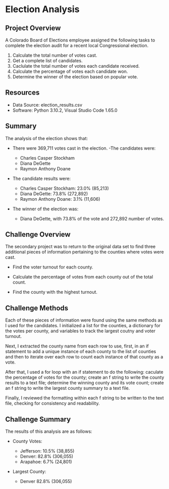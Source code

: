 # Election Analysis

## Project Overview
A Colorado Board of Elections employee assigned the following tasks to complete the election audit for a recent local Congressional election. 

1. Calculate the total number of votes cast.
2. Get a complete list of candidates. 
3. Caclulate the total number of votes each candidate received. 
4. Calculate the percentage of votes each candidate won. 
5. Determine the winner of the election based on popular vote. 

## Resources
- Data Source: election_results.csv
- Software: Python 3.10.2, Visual Studio Code 1.65.0

## Summary
The analysis of the election shows that:
- There were 369,711 votes cast in the election.
-The candidates were:
    - Charles Casper Stockham
    - Diana DeGette
    - Raymon Anthony Doane

- The candidate results were:
    - Charles Casper Stockham: 23.0% (85,213)
    - Diana DeGette: 73.8% (272,892)
    - Raymon Anthony Doane: 3.1% (11,606)

- The winner of the election was:
    - Diana DeGette, with 73.8% of the vote and 272,892 number of votes.

## Challenge Overview
The secondary project was to return to the original data set to find three additional pieces of information pertaining to the counties where votes were cast.

- Find the voter turnout for each county.
    
- Calculate the percentage of votes from each county out of the total count. 
    
- Find the county with the highest turnout. 

## Challenge Methods  
Each of these pieces of information were found using the same methods as I used for the candidates. I initialized a list for the counties, a dictionary for the votes per county, and variables to track the largest coutny and voter turnout. 

Next, I extracted the county name from each row to use, first, in an if statement to add a unique instance of each county to the list of counties and then to iterate over each row to count each instance of that county as a vote. 

After that, I used a for loop with an if statement to do the following: caculate the percentage of votes for the county; create an f string to write the county results to a text file; determine the winning county and its vote count; create an f string to write the largest county summary to a text file.

Finally, I reviewed the formatting within each f string to be written to the text file, checking for consistency and readability. 

## Challenge Summary 
The results of this analysis are as follows:
- County Votes:
    - Jefferson: 10.5% (38,855)
    - Denver: 82.8% (306,055)
    - Arapahoe: 6.7% (24,801)

- Largest County:
    - Denver 82.8% (306,055)
